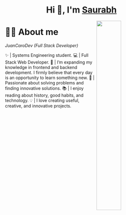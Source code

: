 <h1 align="center">Hi 👋, I'm <a href="https://100rabhcsmc.github.io/Me.io/" target="blank">
Saurabh</a></h1>

<!--Night Owl image-->
<div>
  <img align="right" width="40%" src="https://media.giphy.com/media/6KirhLJyR7oMcwgJQk/giphy.gif?cid=ecf05e47815tep4fhwm06gckbskvtc7gg8x03714pb5hzi4z&ep=v1_stickers_search&rid=giphy.gif&ct=s">
</div>

<!--Header Name-->
# 👨‍💻 About me 
*JuanCaroDev (Full Stack Developer)*
<br /> 

<!--Start Intro-->               
✨ | Systems Engineering student.
💻 | Full Stack Web Developer.
🌱 | I’m expanding my knowledge in frontend and backend development. I firmly believe that every day is an opportunity to learn something new.
🧠 | Passionate about solving problems and finding innovative solutions.
📚 | I enjoy reading about history, good habits, and technology.
💡 | I love creating useful, creative, and innovative projects.
<!--End Intro-->
